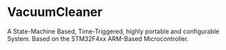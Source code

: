 # VacuumCleaner
A State-Machine Based, Time-Triggered, highly portable and configurable System. Based on the STM32F4xx ARM-Based Microcontroller. 
